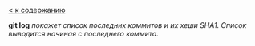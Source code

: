 [< к содержанию](./readme.md) 

**git log** *покажет список последних коммитов и их хеши SHA1. Список выводится начиная с последнего коммита.*

